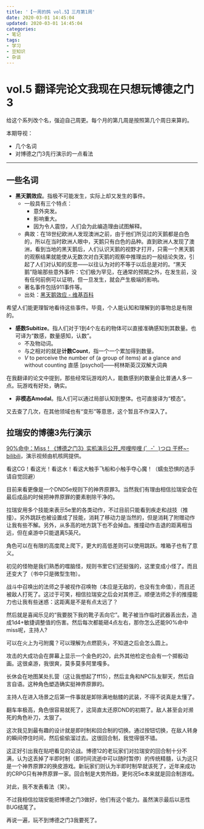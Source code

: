 ```yaml
---
title: '【一周的鸽 vol.5】三月第1周'
date: 2020-03-01 14:45:04
updated: 2020-03-01 14:45:04
categories:
- 笔记
tags:
- 学习
- 豆知识
- 杂谈
---
```

# vol.5 翻译完论文我现在只想玩博德之门3

给这个系列改个名，强迫自己周更。每个月的第几周是按照第几个周日来算的。

本期导视：
- 几个名词
- 对博德之门3先行演示的一点看法

<!--more-->
----
## 一些名词
- **黑天鹅效应**。指极不可能发生，实际上却又发生的事件。
  - 一般具有三个特点：
    - 意外突发。
    - 影响重大。
    - 因为令人震惊，人们会为此编造理由试图解释。
  - 典故：在18世纪欧洲人发现澳洲之前，由于他们所见过的天鹅都是白色的，所以在当时欧洲人眼中，天鹅只有白色的品种。直到欧洲人发现了澳洲，看到当地的黑天鹅后，人们认识天鹅的视野才打开，只需一个黑天鹅的观察结果就能使从无数次对白天鹅的观察中推理出的一般结论失效，引起了人们对认知的反思——以往认为对的不等于以后总是对的。“黑天鹅”隐喻那些意外事件：它们极为罕见，在通常的预期之外，在发生前，没有任何前例可以证明，但一旦发生，就会产生极端的影响。
  - 著名事件包括911事件等。
  - 出处：[黑天鹅效应 - 维基百科](https://zh.wikipedia.org/wiki/%E9%BB%91%E5%A4%A9%E9%B5%9D%E6%95%88%E6%87%89)

希望人们能更理智地看待这些事件。毕竟，个人能认知和理解到的事物总是有限的。

- **感数Subitize**。指人们对于1到4个左右的物体可以直接准确感知到其数量。也可译为“数感，数量感知，认数”。
  - 不及物动词。
  - 与之相对的就是**计数Count**，指一个一个累加得到数量。
  - *V* to perceive the number of (a group of items) at a glance and without counting 直感 \[psychol\]——柯林斯英汉双解大词典

在我翻译的论文中提到，那些经常玩游戏的人，能数感到的数量会比普通人多一点。玩游戏有好处，确实。

- **非模态Amodal**。指人们可以通过局部认知到整体。也可直接译为“模态”。

又去查了几次，在其他领域也有“变形”等意思，这个暂且不作深入了。

## 拉瑞安的博德3先行演示

[90%命中：Miss！《博德之门3》实机演示公开_哔哩哔哩 (゜-゜)つロ 干杯~-bilibili](https://www.bilibili.com/video/av92340893)，演示视频由机核网提供。

看这CG！看这光！看这水！看这大触手飞船和小触手夺心魔！（蠕虫恐惧的选手请自觉回避）

目前来看更像是一个DND5e规则下的神界原罪3。当然我们有理由相信拉瑞安会在最后成品的时候把神界原罪的要素剔除干净的。

拉瑞安用多个技能来表示5e里的各类动作，不过目前只能看到疾走和战技（推撞）。另外跳跃也被设置成了技能，消耗了移动力是当然的，但是消耗了附赠动作让我有些不解。另外，从多高的地方跳下也不会掉血。推撞动作击退的距离相当远，但在桌游中只能退离5英尺。

角色可以在有限的高度爬上爬下，更大的高低差则可以使用跳跃。堆箱子也有了意义。

初见的怪物是我们熟悉的噬脑怪，规则书里它们还挺强的，这里变成小怪了。而且还变大了（书中只是微型生物）。

战斗中召唤出的法师之手被视作召唤物（本应是无敌的，也没有生命值），而且还被敌人打死了。这过于可笑，相信拉瑞安之后会对其修正。顺便法师之手的推撞能力也让我有些迷惑：这距离是不是有点太远了？

然后就是喜闻乐见的“我要脱下我的靴子丢向它”。靴子被当作临时武器丢出去，造成1d4+敏捷调整值的伤害。然后每次都能砸4点左右，那你怎么还能90%命中miss呢，主持人?

可以在火上为弓附魔？可以理解为点燃箭头，不知道之后会怎么圆上。

攻击的大成功会在屏幕上显示一个金色的20，此外其他检定也会有一个掷骰动画。这很桌游，我很爽，莫多莫多阿里嘎多。

长休会在地图某处扎营（这让我想起了ff15），然后主角和NPC队友聊天，然后自言自语。这种角色塑造确实挺神界原罪的。

主持人在进入场景之后第一件事就是卸除满地骷髅的武装，不得不说真是太懂了。

翻车率极高，角色很容易就死了，这简直太还原DND的初期了。敌人甚至会对濒死的角色补刀，太狠了。

这次我见到最有趣的设计就是即时制和回合制的切换。通过按钮切换，在敌人转身的瞬间停住时间，然后偷偷溜过去。这很回合制，我觉得很不错。

这正好引出我在贴吧看见的论战。博德12的老玩家们对拉瑞安的回合制十分不满，认为这丢掉了半即时制（即时间流逝中可以随时暂停）的传统精髓，认为这只是一个神界原罪2的换皮游戏。新玩家们则认为半即时制早就该死了，近年来成功的CRPG只有神界原罪一家。回合制是大势所趋，更何况5e本来就是回合制游戏。

对此，我不发表看法（笑）。

不过我相信拉瑞安能把博德之门3做好，他们有这个能力。虽然演示最后以恶性BUG结尾了。

再说一遍，玩不到博德之门3我要死了。